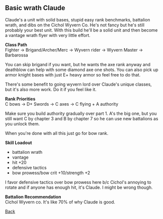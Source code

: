 ## Basic wrath Claude

Claude's a unit with solid bases, stupid easy rank benchmarks, battalion wrath, and dibs on the Cichol Wyvern Co. He's not fancy but he's still probably your best unit.
With this build he'll be a solid unit and then become a vantage wrath flyer with very little effort.

__Class Path__ <br>
Fighter -> Brigand/Archer/Merc -> Wyvern rider -> Wyvern Master -> Barbarossa

You can skip brigand if you want, but he wants the axe rank anyway and deathblow can help with some diamond axe one shots. You can also pick up armor knight bases with just E+ heavy armor so feel free to do that.

There's some benefit to going wyvern lord over Claude's unique classes, but it's also more work. Do it if you feel like it.

__Rank Priorities__ <br>
C bows -> D+ Swords -> C axes -> C flying + A authority

Make sure you build authority gradually over part 1. A's the big one, but you still want C by chapter 3 and B by chapter 7 so he can use new battalions as you unlock 
them.

When you're done with all this just go for bow rank. 

__Skill Loadout__
- battalion wrath
- vantage
- hit +20
- defensive tactics
- bow prowess/bow crit +10/strength +2

I favor defensive tactics over bow prowess here b/c Cichol's annoying to rotate and if anyone has enough hit, it's Claude. I might be wrong though.

__Battalion Recommendation__ <br>
Cichol Wyvern co. It's like 70% of why Claude is good.

[Back](https://rocdoc2.github.io/fe3h-discord-builds/Claude.html)
